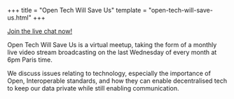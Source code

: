 +++
title = "Open Tech Will Save Us"
template = "open-tech-will-save-us.html" 
+++

[Join the live chat now!](https://matrix.to/#/!AnacGSwlCZcUuAfcEU:matrix.org?via=matrix.org&via=bpulse.org&via=uhoreg.ca)

Open Tech Will Save Us is a virtual meetup, taking the form of a monthly live 
video stream broadcasting on the last Wednesday of every month at 6pm Paris 
time.

We discuss issues relating to technology, especially the importance of Open, 
Interoperable standards, and how they can enable decentralised tech to keep our 
data private while still enabling communication.